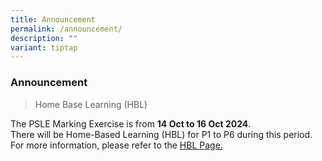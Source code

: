 ```yaml
---
title: Announcement
permalink: /announcement/
description: ""
variant: tiptap
---
```

<h3>Announcement</h3>
<p></p>
<blockquote>
<p>Home Base Learning (HBL)</p>
</blockquote>
<p>The PSLE Marking Exercise is from <strong>14 Oct to 16 Oct 2024</strong>.
<br>There will be Home-Based Learning (HBL) for P1 to P6 during this period.
For more information, please refer to the <a href="https://www.beaconpri.moe.edu.sg/school-information/hbl/" rel="noopener nofollow" target="_blank">HBL Page.</a>
</p>
<p></p>